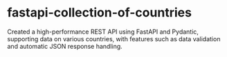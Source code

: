 # fastapi-collection-of-countries
Created a high-performance REST API using FastAPI and Pydantic, supporting data on various countries, with features such as data validation and automatic JSON response handling.
